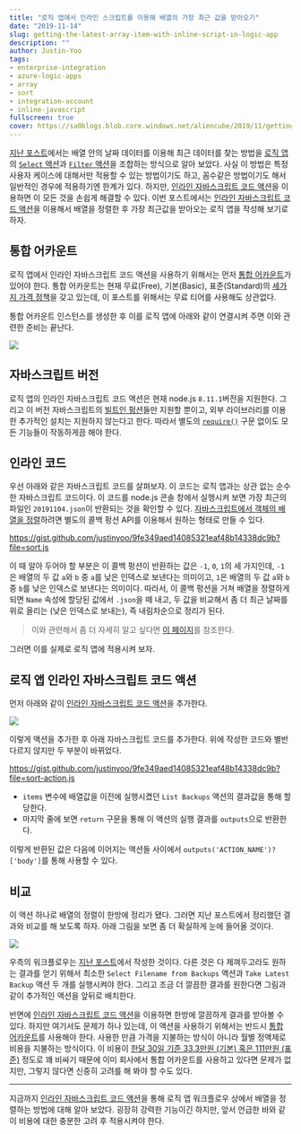 ```yaml
---
title: "로직 앱에서 인라인 스크립트를 이용해 배열의 가장 최근 값을 받아오기"
date: "2019-11-14"
slug: getting-the-latest-array-item-with-inline-script-in-logic-app
description: ""
author: Justin-Yoo
tags:
- enterprise-integration
- azure-logic-apps
- array
- sort
- integration-account
- inline-javascript
fullscreen: true
cover: https://sa0blogs.blob.core.windows.net/aliencube/2019/11/getting-the-latest-array-item-with-inline-script-in-logic-app-00.png
---
```


[지난 포스트](https://blog.aliencube.org/ko/2019/11/06/getting-the-latest-array-item-in-logic-app/)에서는 배열 안의 날짜 데이터를 이용해 최근 데이터를 찾는 방법을 [로직 앱](https://docs.microsoft.com/ko-kr/azure/logic-apps/logic-apps-overview?WT.mc_id=aliencubeorg-blog-juyoo)의 [`Select` 액션](https://docs.microsoft.com/ko-kr/azure/logic-apps/logic-apps-workflow-actions-triggers?WT.mc_id=aliencubeorg-blog-juyoo#select-action)과 [`Filter` 액션](https://docs.microsoft.com/ko-kr/azure/logic-apps/logic-apps-workflow-actions-triggers?WT.mc_id=aliencubeorg-blog-juyoo#query-action)을 조합하는 방식으로 알아 보았다. 사실 이 방법은 특정 사용자 케이스에 대해서만 적용할 수 있는 방법이기도 하고, 꼼수같은 방법이기도 해서 일반적인 경우에 적용하기엔 한계가 있다. 하지만, [인라인 자바스크립트 코드 액션](https://docs.microsoft.com/ko-kr/azure/logic-apps/logic-apps-add-run-inline-code?WT.mc_id=aliencubeorg-blog-juyoo)을 이용하면 이 모든 것을 손쉽게 해결할 수 있다. 이번 포스트에서는 [인라인 자바스크립트 코드 액션](https://docs.microsoft.com/ko-kr/azure/logic-apps/logic-apps-add-run-inline-code?WT.mc_id=aliencubeorg-blog-juyoo)을 이용해서 배열을 정렬한 후 가장 최근값을 받아오는 로직 앱을 작성해 보기로 하자.

## 통합 어카운트

로직 앱에서 인라인 자바스크립트 코드 액션을 사용하기 위해서는 먼저 [통합 어카운트](https://docs.microsoft.com/ko-kr/azure/logic-apps/logic-apps-enterprise-integration-create-integration-account?WT.mc_id=aliencubeorg-blog-juyoo)가 있어야 한다. 통합 어카운트는 현재 무료(Free), 기본(Basic), 표준(Standard)의 [세가지 가격 정책](https://docs.microsoft.com/ko-kr/azure/logic-apps/logic-apps-pricing?WT.mc_id=aliencubeorg-blog-juyoo#integration-accounts)을 갖고 있는데, 이 포스트를 위해서는 무료 티어를 사용해도 상관없다.

통합 어카운트 인스턴스를 생성한 후 이를 로직 앱에 아래와 같이 연결시켜 주면 이와 관련한 준비는 끝난다.

![](https://sa0blogs.blob.core.windows.net/aliencube/2019/11/getting-the-latest-array-item-with-inline-script-in-logic-app-03.png)

## 자바스크립트 버전

로직 앱의 인라인 자바스크립트 코드 액션은 현재 node.js `8.11.1`버전을 지원한다. 그리고 이 버전 자바스크립트의 [빌트인 펑션](https://developer.mozilla.org/ko/docs/Web/JavaScript/Reference/Global_Objects)들만 지원할 뿐이고, 외부 라이브러리를 이용한 추가적인 설치는 지원하지 않는다고 한다. 따라서 별도의 [`require()`](https://nodejs.org/docs/latest-v8.x/api/modules.html#modules_require) 구문 없이도 모든 기능들이 작동하게끔 해야 한다.

## 인라인 코드

우선 아래와 같은 자바스크립트 코드를 살펴보자. 이 코드는 로직 앱과는 상관 없는 순수한 자바스크립트 코드이다. 이 코드를 node.js 콘솔 창에서 실행시켜 보면 가장 최근의 파일인 `20191104.json`이 반환되는 것을 확인할 수 있다. [자바스크립트에서 객체의 배열을 정렬](https://developer.mozilla.org/ko/docs/Web/JavaScript/Reference/Global_Objects/Array/sort)하려면 별도의 콜백 펑션 API를 이용해서 원하는 형태로 만들 수 있다.

https://gist.github.com/justinyoo/9fe349aed14085321eaf48b14338dc9b?file=sort.js

이 때 알아 두어야 할 부분은 이 콜백 펑션이 반환하는 값은 `-1`, `0`, `1`의 세 가지인데, `-1`은 배열의 두 값 `a`와 `b` 중 `a`를 낮은 인덱스로 보낸다는 의미이고, `1`은 배열의 두 값 `a`와 `b` 중 `b`를 낮은 인덱스로 보낸다는 의미이다. 따라서, 이 콜백 펑션을 거쳐 배열을 정렬하게 되면 `Name` 속성에 할당된 값에서 `.json`을 떼 내고, 두 값을 비교해서 좀 더 최근 날짜를 위로 올리는 (낮은 인덱스로 보내는), 즉 내림차순으로 정리가 된다.

> 이와 관련해서 좀 더 자세히 알고 싶다면 [이 페이지](https://developer.mozilla.org/ko/docs/Web/JavaScript/Reference/Global_Objects/Array/sort#설명)를 참조한다.

그러면 이를 실제로 로직 앱에 적용시켜 보자.

## 로직 앱 인라인 자바스크립트 코드 액션

먼저 아래와 같이 [인라인 자바스크립트 코드 액션](https://docs.microsoft.com/ko-kr/azure/logic-apps/logic-apps-add-run-inline-code?WT.mc_id=aliencubeorg-blog-juyoo)을 추가한다.

![](https://sa0blogs.blob.core.windows.net/aliencube/2019/11/getting-the-latest-array-item-with-inline-script-in-logic-app-01.png)

이렇게 액션을 추가한 후 아래 자바스크립트 코드를 추가한다. 위에 작성한 코드와 별반 다르지 않지만 두 부분이 바뀌었다.

https://gist.github.com/justinyoo/9fe349aed14085321eaf48b14338dc9b?file=sort-action.js

- `items` 변수에 배열값을 이전에 실행시켰던 `List Backups` 액션의 결과값을 통해 할당한다.
- 마지막 줄에 보면 `return` 구문을 통해 이 액션의 실행 결과를 `outputs`으로 반환한다.

이렇게 반환된 값은 다음에 이어지는 액션들 사이에서 `outputs('ACTION_NAME')?['body']`를 통해 사용할 수 있다.

## 비교

이 액션 하나로 배열의 정렬이 한방에 정리가 됐다. 그러면 지난 포스트에서 정리했던 결과와 비교를 해 보도록 하자. 아래 그림을 보면 좀 더 확실하게 눈에 들어올 것이다.

![](https://sa0blogs.blob.core.windows.net/aliencube/2019/11/getting-the-latest-array-item-with-inline-script-in-logic-app-02.png)

우측의 워크플로우는 [지난 포스트](https://blog.aliencube.org/ko/2019/11/06/getting-the-latest-array-item-in-logic-app/)에서 작성한 것이다. 다른 것은 다 제껴두고라도 원하는 결과를 얻기 위해서 최소한 `Select Filename from Backups` 액션과 `Take Latest Backup` 액션 두 개를 실행시켜야 한다. 그리고 조금 더 깔끔한 결과를 원한다면 그림과 같이 추가적인 액션을 앞뒤로 배치한다.

반면에 [인라인 자바스크립트 코드 액션](https://docs.microsoft.com/ko-kr/azure/logic-apps/logic-apps-add-run-inline-code?WT.mc_id=aliencubeorg-blog-juyoo)을 이용하면 한방에 깔끔하게 결과를 받아볼 수 있다. 하지만 여기서도 문제가 하나 있는데, 이 액션을 사용하기 위해서는 반드시 [통합 어카운트](https://docs.microsoft.com/ko-kr/azure/logic-apps/logic-apps-enterprise-integration-create-integration-account?WT.mc_id=aliencubeorg-blog-juyoo)를 사용해야 한다. 사용한 만큼 가격을 지불하는 방식이 아니라 월별 정액제로 비용을 지불하는 방식이다. 이 비용이 [한달 30일 기준 33.3만원 (기본) 혹은 111만원 (표준)](https://azure.microsoft.com/ko-kr/pricing/details/logic-apps/?WT.mc_id=aliencubeorg-blog-juyoo) 정도로 꽤 비싸기 때문에 이미 회사에서 통합 어카운트를 사용하고 있다면 문제가 없지만, 그렇지 않다면 신중히 고려를 해 봐야 할 수도 있다.

* * *

지금까지 [인라인 자바스크립트 코드 액션](https://docs.microsoft.com/ko-kr/azure/logic-apps/logic-apps-add-run-inline-code?WT.mc_id=aliencubeorg-blog-juyoo)을 통해 로직 앱 워크플로우 상에서 배열을 정렬하는 방법에 대해 알아 보았다. 굉장히 강력한 기능이긴 하지만, 앞서 언급한 바와 같이 비용에 대한 충분한 고려 후 적용시켜야 한다.

